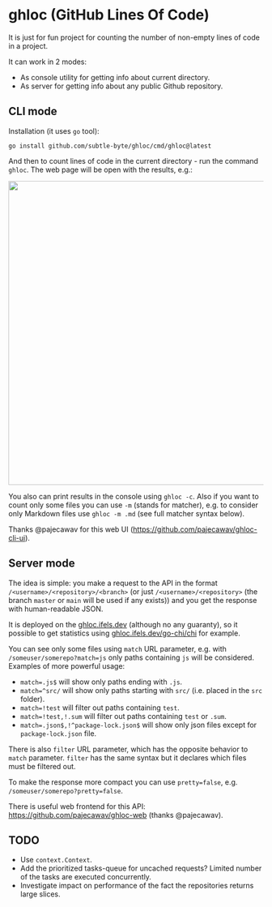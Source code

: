 # ghloc (GitHub Lines Of Code)

It is just for fun project for counting the number of non-empty lines of code in a project.

It can work in 2 modes:
* As console utility for getting info about current directory.
* As server for getting info about any public Github repository.

## CLI mode

Installation (it uses `go` tool):
```shell
go install github.com/subtle-byte/ghloc/cmd/ghloc@latest
```

And then to count lines of code in the current directory - run the command `ghloc`. The web page will be open with the results, e.g.:

<img src="https://user-images.githubusercontent.com/71576382/230733010-c740aa8b-fb66-4016-ac5c-1d946c5e733a.png" width="600">

You also can print results in the console using `ghloc -c`. Also if you want to count only some files you can use `-m` (stands for matcher), e.g. to consider only Markdown files use `ghloc -m .md` (see full matcher syntax below).

Thanks @pajecawav for this web UI (https://github.com/pajecawav/ghloc-cli-ui).

## Server mode

The idea is simple: you make a request to the API in the format `/<username>/<repository>/<branch>` (or just `/<username>/<repository>` (the branch `master` or `main` will be used if any exists)) and you get the response with human-readable JSON.

It is deployed on the [ghloc.ifels.dev](https://ghloc.ifels.dev) (although no any guaranty), so it possible to get statistics using [ghloc.ifels.dev/go-chi/chi](http://ghloc.ifels.dev/go-chi/chi) for example.

You can see only some files using `match` URL parameter, e.g. with `/someuser/somerepo?match=js` only paths containing `js` will be considered. Examples of more powerful usage:
* `match=.js$` will show only paths ending with `.js`.
* `match=^src/` will show only paths starting with `src/` (i.e. placed in the `src` folder).
* `match=!test` will filter out paths containing `test`.
* `match=!test,!.sum` will filter out paths containing `test` or `.sum`.
* `match=.json$,!^package-lock.json$` will show only json files except for `package-lock.json` file.

There is also `filter` URL parameter, which has the opposite behavior to `match` parameter. `filter` has the same syntax but it declares which files must be filtered out.

To make the response more compact you can use `pretty=false`, e.g. `/someuser/somerepo?pretty=false`.

There is useful web frontend for this API: https://github.com/pajecawav/ghloc-web (thanks @pajecawav).

## TODO

* Use `context.Context`.
* Add the prioritized tasks-queue for uncached requests? Limited number of the tasks are executed concurrently.
* Investigate impact on performance of the fact the repositories returns large slices.
